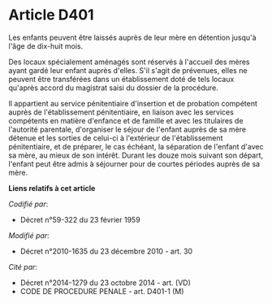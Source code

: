 # Article D401

Les enfants peuvent être laissés auprès de leur mère en détention jusqu'à l'âge de dix-huit mois.

Des locaux spécialement aménagés sont réservés à l'accueil des mères ayant gardé leur enfant auprès d'elles. S'il s'agit de
prévenues, elles ne peuvent être transférées dans un établissement doté de tels locaux qu'après accord du magistrat saisi du
dossier de la procédure.

Il appartient au service pénitentiaire d'insertion et de probation compétent auprès de l'établissement pénitentiaire, en
liaison avec les services compétents en matière d'enfance et de famille et avec les titulaires de l'autorité parentale,
d'organiser le séjour de l'enfant auprès de sa mère détenue et les sorties de celui-ci à l'extérieur de l'établissement
pénitentiaire, et de préparer, le cas échéant, la séparation de l'enfant d'avec sa mère, au mieux de son intérêt. Durant les
douze mois suivant son départ, l'enfant peut être admis à séjourner pour de courtes périodes auprès de sa mère.

**Liens relatifs à cet article**

_Codifié par_:

  - Décret n°59-322 du 23 février 1959

_Modifié par_:

  - Décret n°2010-1635 du 23 décembre 2010 - art. 30

_Cité par_:

  - Décret n°2014-1279 du 23 octobre 2014 - art. (VD)
  - CODE DE PROCEDURE PENALE - art. D401-1 (M)
